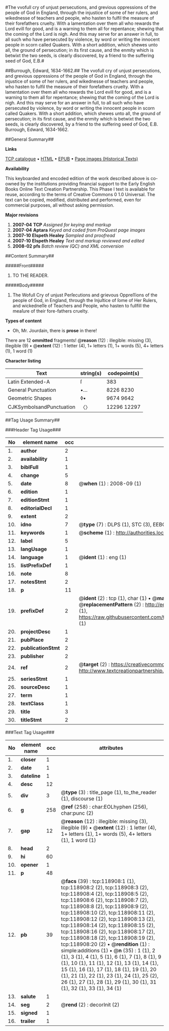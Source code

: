 #The vvofull cry of unjust persecutions, and grevious oppressions of the people of God in England, through the injustice of some of her rulers, and wikednesse of teachers and people, who hasten to fulfil the measure of their forefathers cruelty. With a lamentation over them all who rewards the Lord evill for good, and is a warning to them all for repentance; shewing that the coming of the Lord is nigh. And this may serve for an answer in full, to all such who have persecuted by violence, by word or writing the innocent people in scorn called Quakers. With a short addition, which shewes unto all, the ground of persecution; in its first cause, and the enmity which is betwixt the two seeds, is clearly discovered, by a friend to the suffering seed of God, E.B.#

##Burrough, Edward, 1634-1662.##
The vvofull cry of unjust persecutions, and grevious oppressions of the people of God in England, through the injustice of some of her rulers, and wikednesse of teachers and people, who hasten to fulfil the measure of their forefathers cruelty. With a lamentation over them all who rewards the Lord evill for good, and is a warning to them all for repentance; shewing that the coming of the Lord is nigh. And this may serve for an answer in full, to all such who have persecuted by violence, by word or writing the innocent people in scorn called Quakers. With a short addition, which shewes unto all, the ground of persecution; in its first cause, and the enmity which is betwixt the two seeds, is clearly discovered, by a friend to the suffering seed of God, E.B.
Burrough, Edward, 1634-1662.

##General Summary##

**Links**

[TCP catalogue](http://www.ota.ox.ac.uk/tcp/)  • 
[HTML](http://tei.it.ox.ac.uk/tcp/Texts-HTML/free/A77/A77975.html)  • 
[EPUB](http://tei.it.ox.ac.uk/tcp/Texts-EPUB/free/A77/A77975.epub) • 
[Page images (Historical Texts)](https://data.historicaltexts.jisc.ac.uk/view?pubId=eebo-99866631e&pageId=eebo-99866631e-118908-1)

**Availability**

This keyboarded and encoded edition of the
	       work described above is co-owned by the institutions
	       providing financial support to the Early English Books
	       Online Text Creation Partnership. This Phase I text is
	       available for reuse, according to the terms of Creative
	       Commons 0 1.0 Universal. The text can be copied,
	       modified, distributed and performed, even for
	       commercial purposes, all without asking permission.

**Major revisions**

1. __2007-04__ __TCP__ *Assigned for keying and markup*
1. __2007-04__ __Aptara__ *Keyed and coded from ProQuest page images*
1. __2007-10__ __Elspeth Healey__ *Sampled and proofread*
1. __2007-10__ __Elspeth Healey__ *Text and markup reviewed and edited*
1. __2008-02__ __pfs__ *Batch review (QC) and XML conversion*

##Content Summary##

#####Front#####

1. TO THE
READER.

#####Body#####

1. The Wofull Cry of unjust Perſecutions and
grievous Oppreſſions of the people of God,
in England, through the Injuſtice of ſome
of Her Rulers, and wickedneſſe of Teachers
and People, who hasten to fullfill the
meaſure of their fore-fathers cruelty.

**Types of content**

  * Oh, Mr. Jourdain, there is **prose** in there!

There are 12 **ommitted** fragments! 
 @__reason__ (12) : illegible: missing (3), illegible (9)  •  @__extent__ (12) : 1 letter (4), 1+ letters (1), 1+ words (5), 4+ letters (1), 1 word (1)

**Character listing**


|Text|string(s)|codepoint(s)|
|---|---|---|
|Latin Extended-A|ſ|383|
|General Punctuation|•…|8226 8230|
|Geometric Shapes|◊▪|9674 9642|
|CJKSymbolsandPunctuation|〈〉|12296 12297|

##Tag Usage Summary##

###Header Tag Usage###

|No|element name|occ|attributes|
|---|---|---|---|
|1.|__author__|2||
|2.|__availability__|1||
|3.|__biblFull__|1||
|4.|__change__|5||
|5.|__date__|8| @__when__ (1) : 2008-09 (1)|
|6.|__edition__|1||
|7.|__editionStmt__|1||
|8.|__editorialDecl__|1||
|9.|__extent__|2||
|10.|__idno__|7| @__type__ (7) : DLPS (1), STC (3), EEBO-CITATION (1), PROQUEST (1), VID (1)|
|11.|__keywords__|1| @__scheme__ (1) : http://authorities.loc.gov/ (1)|
|12.|__label__|5||
|13.|__langUsage__|1||
|14.|__language__|1| @__ident__ (1) : eng (1)|
|15.|__listPrefixDef__|1||
|16.|__note__|8||
|17.|__notesStmt__|2||
|18.|__p__|11||
|19.|__prefixDef__|2| @__ident__ (2) : tcp (1), char (1)  •  @__matchPattern__ (2) : ([0-9\-]+):([0-9IVX]+) (1), (.+) (1)  •  @__replacementPattern__ (2) : http://eebo.chadwyck.com/downloadtiff?vid=$1&page=$2 (1), https://raw.githubusercontent.com/textcreationpartnership/Texts/master/tcpchars.xml#$1 (1)|
|20.|__projectDesc__|1||
|21.|__pubPlace__|2||
|22.|__publicationStmt__|2||
|23.|__publisher__|2||
|24.|__ref__|2| @__target__ (2) : https://creativecommons.org/publicdomain/zero/1.0/ (1), http://www.textcreationpartnership.org/docs/. (1)|
|25.|__seriesStmt__|1||
|26.|__sourceDesc__|1||
|27.|__term__|1||
|28.|__textClass__|1||
|29.|__title__|3||
|30.|__titleStmt__|2||


###Text Tag Usage###

|No|element name|occ|attributes|
|---|---|---|---|
|1.|__closer__|1||
|2.|__date__|1||
|3.|__dateline__|1||
|4.|__desc__|12||
|5.|__div__|3| @__type__ (3) : title_page (1), to_the_reader (1), discourse (1)|
|6.|__g__|258| @__ref__ (258) : char:EOLhyphen (256), char:punc (2)|
|7.|__gap__|12| @__reason__ (12) : illegible: missing (3), illegible (9)  •  @__extent__ (12) : 1 letter (4), 1+ letters (1), 1+ words (5), 4+ letters (1), 1 word (1)|
|8.|__head__|2||
|9.|__hi__|60||
|10.|__opener__|1||
|11.|__p__|48||
|12.|__pb__|39| @__facs__ (39) : tcp:118908:1 (1), tcp:118908:2 (2), tcp:118908:3 (2), tcp:118908:4 (2), tcp:118908:5 (2), tcp:118908:6 (2), tcp:118908:7 (2), tcp:118908:8 (2), tcp:118908:9 (2), tcp:118908:10 (2), tcp:118908:11 (2), tcp:118908:12 (2), tcp:118908:13 (2), tcp:118908:14 (2), tcp:118908:15 (2), tcp:118908:16 (2), tcp:118908:17 (2), tcp:118908:18 (2), tcp:118908:19 (2), tcp:118908:20 (2)  •  @__rendition__ (1) : simple:additions (1)  •  @__n__ (35) : 1 (1), 2 (1), 3 (1), 4 (1), 5 (1), 6 (1), 7 (1), 8 (1), 9 (1), 10 (1), 11 (1), 12 (1), 13 (1), 14 (1), 15 (1), 16 (1), 17 (1), 18 (1), 19 (1), 20 (1), 21 (1), 22 (1), 23 (1), 24 (1), 25 (2), 26 (1), 27 (1), 28 (1), 29 (1), 30 (1), 31 (1), 32 (1), 33 (1), 34 (1)|
|13.|__salute__|1||
|14.|__seg__|2| @__rend__ (2) : decorInit (2)|
|15.|__signed__|1||
|16.|__trailer__|1||
